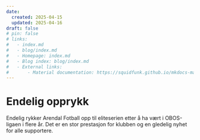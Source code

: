 ```yaml
---
date:
  created: 2025-04-15
  updated: 2025-04-16
draft: false
# pin: false
# links:
#   - index.md
#   - blog/index.md
#   - Homepage: index.md
#   - Blog index: blog/index.md
#   - External links:
#       - Material documentation: https://squidfunk.github.io/mkdocs-material
---
```


# Endelig opprykk

Endelig rykker Arendal Fotball opp til eliteserien etter å ha vært i OBOS-ligaen i flere år. Det er en stor prestasjon for klubben og en gledelig nyhet for alle supportere.
